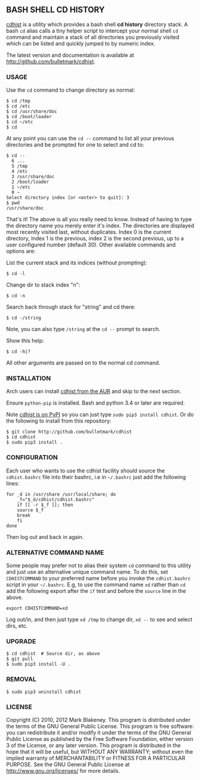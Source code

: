 ## BASH SHELL CD HISTORY

[cdhist](http://github.com/bulletmark/cdhist) is a utility which
provides a bash shell **cd history** directory stack. A bash `cd` alias
calls a tiny helper script to intercept your normal shell `cd` command
and maintain a stack of all directories you previously visited which can
be listed and quickly jumped to by numeric index.

The latest version and documentation is available at
http://github.com/bulletmark/cdhist.

### USAGE

Use the `cd` command to change directory as normal:

```
$ cd /tmp
$ cd /etc
$ cd /usr/share/doc
$ cd /boot/loader
$ cd ~/etc
$ cd
```

At any point you can use the `cd --` command to list all your previous
directories and be prompted for one to select and cd to:

```
$ cd --
  6 ...
  5 /tmp
  4 /etc
  3 /usr/share/doc
  2 /boot/loader
  1 ~/etc
  0 ~
Select directory index [or <enter> to quit]: 3
$ pwd
/usr/share/doc
```

That's it! The above is all you really need to know. Instead of having
to type the directory name you merely enter it's index. The directories
are displayed most recently visited last, without duplicates. Index 0 is
the current directory, Index 1 is the previous, index 2 is the second
previous, up to a user configured number (default 30). Other available
commands and options are:

List the current stack and its indices (without prompting):

```
$ cd -l
```

Change dir to stack index "n":

```
$ cd -n
```

Search back through stack for "string" and cd there:

```
$ cd -/string
```

Note, you can also type `/string` at the `cd --` prompt to search.

Show this help:

```
$ cd -h|?
```

All other arguments are passed on to the normal cd command.

### INSTALLATION

Arch users can install [cdhist from the
AUR](https://aur.archlinux.org/packages/cdhist/) and skip to the next
section.

Ensure `python-pip` is installed. Bash and python 3.4 or later are
required.

Note [cdhist is on PyPI](https://pypi.org/project/cdhist/) so you can
just type `sudo pip3 install cdhist`. Or do the following to install
from this repository:

```
$ git clone http://github.com/bulletmark/cdhist
$ cd cdhist
$ sudo pip3 install .
```

### CONFIGURATION

Each user who wants to use the cdhist facility should source the
`cdhist.bashrc` file into their bashrc, i.e in `~/.bashrc`
just add the following lines:

```
for _d in /usr/share /usr/local/share; do
    _f="$_d/cdhist/cdhist.bashrc"
    if [[ -r $_f ]]; then
	source $_f
	break
    fi
done
```

Then log out and back in again.

### ALTERNATIVE COMMAND NAME

Some people may prefer not to alias their system `cd` command to this
utility and just use an alternative unique command name. To do this, set
`CDHISTCOMMAND` to your preferred name before you invoke the
`cdhist.bashrc` script in your `~/.bashrc`. E.g, to use the command name
`xd` rather than `cd` add the following export after the `if` test and
before the `source` line in the above.

```
export CDHISTCOMMAND=xd
```

Log out/in, and then just type `xd /tmp` to change dir, `xd --` to see
and select dirs, etc.

### UPGRADE

```
$ cd cdhist  # Source dir, as above
$ git pull
$ sudo pip3 install -U .
```

### REMOVAL

```
$ sudo pip3 uninstall cdhist
```

### LICENSE

Copyright (C) 2010, 2012 Mark Blakeney. This program is distributed under the
terms of the GNU General Public License.
This program is free software: you can redistribute it and/or modify it
under the terms of the GNU General Public License as published by the
Free Software Foundation, either version 3 of the License, or any later
version.
This program is distributed in the hope that it will be useful, but
WITHOUT ANY WARRANTY; without even the implied warranty of
MERCHANTABILITY or FITNESS FOR A PARTICULAR PURPOSE. See the GNU General
Public License at <http://www.gnu.org/licenses/> for more details.
